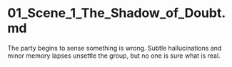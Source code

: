 # 01_Scene_1_The_Shadow_of_Doubt.md
The party begins to sense something is wrong. Subtle hallucinations and minor memory lapses unsettle the group, but no one is sure what is real.
